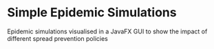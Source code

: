 # Simple Epidemic Simulations
Epidemic simulations visualised in a JavaFX GUI to show the impact of different spread prevention policies  

